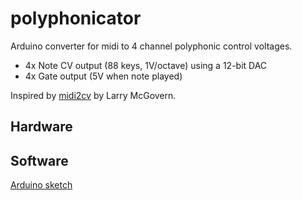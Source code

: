 # polyphonicator
Arduino converter for midi to 4 channel polyphonic control voltages. 

- 4x Note CV output (88 keys, 1V/octave) using a 12-bit DAC
- 4x Gate output (5V when note played)

Inspired by [midi2cv](https://github.com/elkayem/midi2cv/) by Larry McGovern.

## Hardware

## Software
[Arduino sketch](polyphonicator.ino)